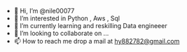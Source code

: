 - 👋 Hi, I’m @nile00077
- 👀 I’m interested in Python , Aws , Sql 
- 🌱 I’m currently learning and reskilling Data engineeer 
- 💞️ I’m looking to collaborate on ...
- 📫 How to reach me drop a mail at hy882782@gmail.com

<!---
nile00077/nile00077 is a ✨ special ✨ repository because its `README.md` (this file) appears on your GitHub profile.
You can click the Preview link to take a look at your changes.
--->
